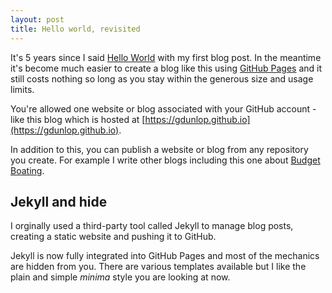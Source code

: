 ```yaml
---
layout: post
title: Hello world, revisited
---
```

It's 5 years since I said [Hello World]({{site.baseurl}}/Hello-world) with my first blog post. In the meantime it's become much easier to create a blog like this using [GitHub Pages](https://pages.github.com) and it still costs nothing so long as you stay within the generous size and usage limits.

You're allowed one website or blog associated with your GitHub account - like this blog which is hosted at [https://gdunlop.github.io](https://gdunlop.github.io).

In addition to this, you can publish a website or blog from any repository you create. For example I write other blogs including this one about [Budget Boating](https://gdunlop.github.io/budget-boating).

## Jekyll and hide
I orginally used a third-party tool called Jekyll to manage blog posts, creating a static website and pushing it to GitHub.

Jekyll is now fully integrated into GitHub Pages and most of the mechanics are hidden from you. There are various templates available but I like the plain and simple *minima* style you are looking at now.
